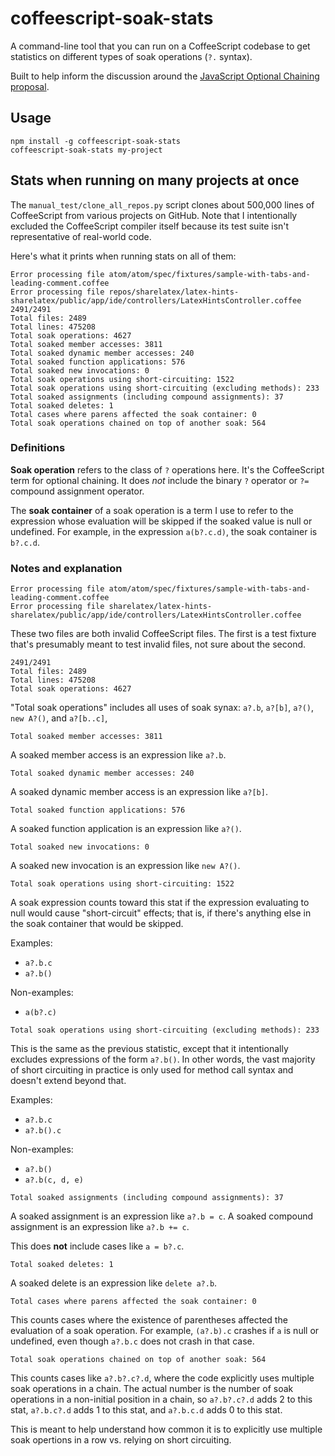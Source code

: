 # coffeescript-soak-stats

A command-line tool that you can run on a CoffeeScript codebase to get
statistics on different types of soak operations (`?.` syntax).

Built to help inform the discussion around the
[JavaScript Optional Chaining proposal](https://github.com/tc39/proposal-optional-chaining).

## Usage

```
npm install -g coffeescript-soak-stats
coffeescript-soak-stats my-project
```
## Stats when running on many projects at once

The `manual_test/clone_all_repos.py` script clones about 500,000 lines of
CoffeeScript from various projects on GitHub. Note that I intentionally excluded
the CoffeeScript compiler itself because its test suite isn't representative of
real-world code.

Here's what it prints when running stats on all of them:

```
Error processing file atom/atom/spec/fixtures/sample-with-tabs-and-leading-comment.coffee
Error processing file repos/sharelatex/latex-hints-sharelatex/public/app/ide/controllers/LatexHintsController.coffee
2491/2491
Total files: 2489
Total lines: 475208
Total soak operations: 4627
Total soaked member accesses: 3811
Total soaked dynamic member accesses: 240
Total soaked function applications: 576
Total soaked new invocations: 0
Total soak operations using short-circuiting: 1522
Total soak operations using short-circuiting (excluding methods): 233
Total soaked assignments (including compound assignments): 37
Total soaked deletes: 1
Total cases where parens affected the soak container: 0
Total soak operations chained on top of another soak: 564
```

### Definitions

**Soak operation** refers to the class of `?` operations here. It's the
CoffeeScript term for optional chaining. It does *not* include the binary `?`
operator or `?=` compound assignment operator.

The **soak container** of a soak operation is a term I use to refer to the
expression whose evaluation will be skipped if the soaked value is null or
undefined. For example, in the expression `a(b?.c.d)`, the soak container is
`b?.c.d`.

### Notes and explanation

```
Error processing file atom/atom/spec/fixtures/sample-with-tabs-and-leading-comment.coffee
Error processing file sharelatex/latex-hints-sharelatex/public/app/ide/controllers/LatexHintsController.coffee
```

These two files are both invalid CoffeeScript files. The first is a test fixture
that's presumably meant to test invalid files, not sure about the second.

```
2491/2491
Total files: 2489
Total lines: 475208
Total soak operations: 4627
```

"Total soak operations" includes all uses of soak synax:
`a?.b`, `a?[b]`, `a?()`, `new A?()`, and `a?[b..c]`,

```
Total soaked member accesses: 3811
```

A soaked member access is an expression like `a?.b`.

```
Total soaked dynamic member accesses: 240
```

A soaked dynamic member access is an expression like `a?[b]`.

```
Total soaked function applications: 576
```

A soaked function application is an expression like `a?()`.

```
Total soaked new invocations: 0
```

A soaked new invocation is an expression like `new A?()`.

```
Total soak operations using short-circuiting: 1522
```

A soak expression counts toward this stat if the expression evaluating to null
would cause "short-circuit" effects; that is, if there's anything else in the
soak container that would be skipped.

Examples:
* `a?.b.c`
* `a?.b()`

Non-examples:
* `a(b?.c)`

```
Total soak operations using short-circuiting (excluding methods): 233
```

This is the same as the previous statistic, except that it intentionally
excludes expressions of the form `a?.b()`. In other words, the vast majority of
short circuiting in practice is only used for method call syntax and doesn't
extend beyond that.

Examples:
* `a?.b.c`
* `a?.b().c`

Non-examples:
* `a?.b()`
* `a?.b(c, d, e)`

```
Total soaked assignments (including compound assignments): 37
```

A soaked assignment is an expression like `a?.b = c`. A soaked compound
assignment is an expression like `a?.b += c`.

This does **not** include cases like `a = b?.c`.

```
Total soaked deletes: 1
```

A soaked delete is an expression like `delete a?.b`.

```
Total cases where parens affected the soak container: 0
```

This counts cases where the existence of parentheses affected the evaluation of
a soak operation. For example, `(a?.b).c` crashes if `a` is null or undefined,
even though `a?.b.c` does not crash in that case.

```
Total soak operations chained on top of another soak: 564
```

This counts cases like `a?.b?.c?.d`, where the code explicitly uses multiple
soak operations in a chain. The actual number is the number of soak operations
in a non-initial position in a chain, so `a?.b?.c?.d` adds 2 to this stat,
`a?.b.c?.d` adds 1 to this stat, and `a?.b.c.d` adds 0 to this stat.

This is meant to help understand how common it is to explicitly use multiple
soak opertions in a row vs. relying on short circuiting.
